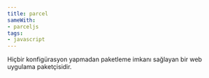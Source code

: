 ```yaml
---
title: parcel
sameWith:
- parceljs
tags:
- javascript
---
```


Hiçbir konfigürasyon yapmadan paketleme imkanı sağlayan bir web uygulama paketçisidir.
